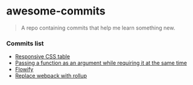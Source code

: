# awesome-commits
> A repo containing commits that help me learn something new.


### Commits list
- [Responsive CSS table](https://github.com/coderetreat/coderetreat.github.io/pull/162/commits/e979bf52c16ee20305209c9b6b239806ede87b9a)
- [Passing a function as an argument while requiring it at the same time](https://github.com/kewah/npm-module-generator/blob/master/index.js#L3)
- [Flowify](https://github.com/medipass/react-credit-card-input/commit/85529728e581b95466fca05f71e747f517754dc5)
- [Replace webpack with rollup](https://github.com/medipass/react-credit-card-input/commit/6ec169308d0cc24fbcfc26191d04b6e4373f49a1)
